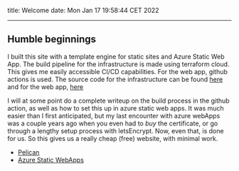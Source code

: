 title: Welcome
date: Mon Jan 17 19:58:44 CET 2022

----

## Humble beginnings

I built this site with a template engine for static sites and Azure Static Web App.
The build pipeline for the infrastructure is made using terraform cloud. This gives
me easily accessible CI/CD capabilities. For the web app, github actions is used.
The source code for the infrastructure can be found [here](https://github.com/varleg/erlandsentech_infrastructure)
and for the web app, [here](https://github.com/varleg/erlandsentech)

I will at some point do a complete writeup on the build process in the github action, as well
as how to set this up in azure static web apps. It was much easier than I first anticipated,
but my last encounter with azure webApps was a couple years ago when you even had to *buy*
the certificate, or go through a lengthy setup process with letsEncrypt. Now, even that, is done
for us. So this gives us a really cheap (free) website, with minimal work.

- [Pelican](https://blog.getpelican.com/)
- [Azure Static WebApps](https://azure.microsoft.com/en-us/services/app-service/static/)
